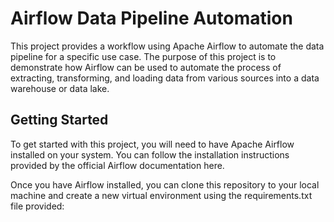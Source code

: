 # Airflow Data Pipeline Automation

This project provides a workflow using Apache Airflow to automate the data pipeline for a specific use case. The purpose of this project is to demonstrate how Airflow can be used to automate the process of extracting, transforming, and loading data from various sources into a data warehouse or data lake.

## Getting Started

To get started with this project, you will need to have Apache Airflow installed on your system. You can follow the installation instructions provided by the official Airflow documentation here.

Once you have Airflow installed, you can clone this repository to your local machine and create a new virtual environment using the requirements.txt file provided:
